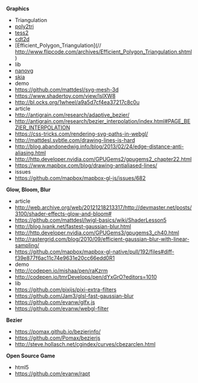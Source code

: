**Graphics**
 - Triangulation
  - [poly2tri](https://github.com/r3mi/poly2tri.js)
  - [tess2](https://github.com/memononen/tess2.js)
  - [cdt2d](https://github.com/mikolalysenko/cdt2d)
  - [Efficient_Polygon_Triangulation](// http://www.flipcode.com/archives/Efficient_Polygon_Triangulation.shtml)
 - lib
  - [nanovg](https://github.com/memononen/nanovg)
  - [skia](https://fiddle.skia.org)
 - demo
  - https://github.com/mattdesl/svg-mesh-3d
  - https://www.shadertoy.com/view/lslXW8
  - http://bl.ocks.org/1wheel/a9a5d7cf4ea37217c8c0u
 - article
  - http://antigrain.com/research/adaptive_bezier/
  - http://antigrain.com/research/bezier_interpolation/index.html#PAGE_BEZIER_INTERPOLATION
  - https://css-tricks.com/rendering-svg-paths-in-webgl/
  - http://mattdesl.svbtle.com/drawing-lines-is-hard
  - http://blog.abandonedwig.info/blog/2013/02/24/edge-distance-anti-aliasing.html
  - http://http.developer.nvidia.com/GPUGems2/gpugems2_chapter22.html
  - https://www.mapbox.com/blog/drawing-antialiased-lines/
 - issues
  - https://github.com/mapbox/mapbox-gl-js/issues/682 

**Glow, Bloom, Blur**
 - article
  - http://web.archive.org/web/20121218213317/http://devmaster.net/posts/3100/shader-effects-glow-and-bloom#
  - https://github.com/mattdesl/lwjgl-basics/wiki/ShaderLesson5
  - http://blog.ivank.net/fastest-gaussian-blur.html
  - http://http.developer.nvidia.com/GPUGems3/gpugems3_ch40.html
  - http://rastergrid.com/blog/2010/09/efficient-gaussian-blur-with-linear-sampling/
  - https://github.com/mapbox/mapbox-gl-native/pull/192/files#diff-f39e877f6ac11c74e9631e20cc66edd0R1
 - demo
  - http://codepen.io/mishaa/pen/raKzrm
  - http://codepen.io/tmrDevelops/pen/dYxGrO?editors=1010
 - lib
  - https://github.com/pixijs/pixi-extra-filters
  - https://github.com/Jam3/glsl-fast-gaussian-blur
  - https://github.com/evanw/glfx.js
  - https://github.com/evanw/webgl-filter

**Bezier**
 - https://pomax.github.io/bezierinfo/
 - https://github.com/Pomax/bezierjs
 - http://steve.hollasch.net/cgindex/curves/cbezarclen.html

**Open Source Game**
 - html5
  - https://github.com/evanw/rapt 
